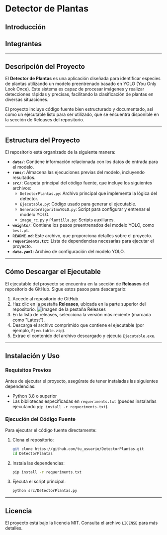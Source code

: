 # Detector de Plantas

## Introducción
<!-- Aquí puedes añadir una introducción sobre el proyecto -->

## Integrantes
<!-- Aquí puedes añadir los nombres de los integrantes del proyecto -->

---

## Descripción del Proyecto

El **Detector de Plantas** es una aplicación diseñada para identificar especies de plantas utilizando un modelo preentrenado basado en YOLO (You Only Look Once). Este sistema es capaz de procesar imágenes y realizar detecciones rápidas y precisas, facilitando la clasificación de plantas en diversas situaciones. 

El proyecto incluye código fuente bien estructurado y documentado, así como un ejecutable listo para ser utilizado, que se encuentra disponible en la sección de Releases del repositorio.

---

## Estructura del Proyecto
El repositorio está organizado de la siguiente manera:

- **`data/`**: Contiene información relacionada con los datos de entrada para el modelo.
- **`runs/`**: Almacena las ejecuciones previas del modelo, incluyendo resultados.
- **`src/`**: Carpeta principal del código fuente, que incluye los siguientes archivos:
  - `DetectorPlantas.py`: Archivo principal que implementa la lógica del detector.
  - `Ejecutable.py`: Código usado para generar el ejecutable.
  - `GeneradorAlgoritmoYOLO.py`: Script para configurar y entrenar el modelo YOLO.
  - `image_rc.py` y `Plantilla.py`: Scripts auxiliares.
- **`weights/`**: Contiene los pesos preentrenados del modelo YOLO, como `best.pt`.
- **`README.md`**: Este archivo, que proporciona detalles sobre el proyecto.
- **`requeriments.txt`**: Lista de dependencias necesarias para ejecutar el proyecto.
- **`data.yaml`**: Archivo de configuración del modelo YOLO.

---

## Cómo Descargar el Ejecutable

El ejecutable del proyecto se encuentra en la sección de **Releases** del repositorio de GitHub. Sigue estos pasos para descargarlo:

1. Accede al repositorio de GitHub.
2. Haz clic en la pestaña **Releases**, ubicada en la parte superior del repositorio.
   ![Imagen de la pestaña Releases](ruta_a_imagen.png)
3. En la lista de releases, selecciona la versión más reciente (marcada como "Latest").
4. Descarga el archivo comprimido que contiene el ejecutable (por ejemplo, `Ejecutable.zip`).
5. Extrae el contenido del archivo descargado y ejecuta `Ejecutable.exe`.

---

## Instalación y Uso

### Requisitos Previos
Antes de ejecutar el proyecto, asegúrate de tener instaladas las siguientes dependencias:

- Python 3.8 o superior
- Las bibliotecas especificadas en `requeriments.txt` (puedes instalarlas ejecutando `pip install -r requeriments.txt`).

### Ejecución del Código Fuente
Para ejecutar el código fuente directamente:

1. Clona el repositorio:
   ```bash
   git clone https://github.com/tu_usuario/DetectorPlantas.git
   cd DetectorPlantas
   ```
2. Instala las dependencias:
   ```bash
   pip install -r requeriments.txt
   ```
3. Ejecuta el script principal:
   ```bash
   python src/DetectorPlantas.py
   ```

---

## Licencia
El proyecto está bajo la licencia MIT. Consulta el archivo `LICENSE` para más detalles.
